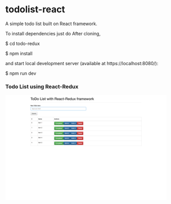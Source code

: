 # todolist-react
A simple todo list built on React framework.

To install dependencies just do 
After cloning,

$ cd todo-redux

$ npm install

and start local development server (available at https://localhost:8080/):

$ npm run dev

<h3>Todo List using React-Redux</h3>



<img src="./src/screenshot/screenshot.png" />
